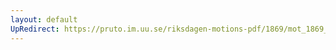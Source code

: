 ```yaml
---
layout: default
UpRedirect: https://pruto.im.uu.se/riksdagen-motions-pdf/1869/mot_1869__ak__9/mot_1869__ak__9-002.pdf
---
```

